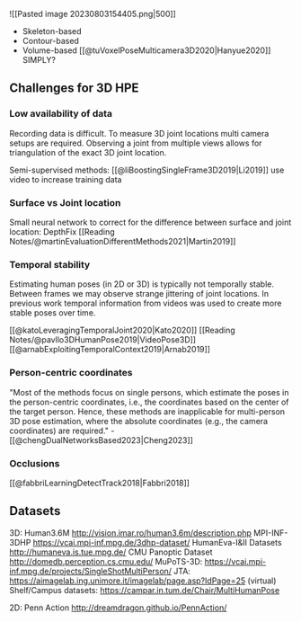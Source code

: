 ![[Pasted image 20230803154405.png|500]]
- Skeleton-based
- Contour-based
- Volume-based [[@tuVoxelPoseMulticamera3D2020|Hanyue2020]] SIMPLY?


## Challenges for 3D HPE

### Low availability of data
Recording data is difficult. To measure 3D joint locations multi camera setups are required. Observing a joint from multiple views allows for triangulation of the exact 3D joint location. 

Semi-supervised methods: [[@liBoostingSingleFrame3D2019|Li2019]] use video to increase training data


### Surface vs Joint location

Small neural network to correct for the difference between surface and joint location: DepthFix [[Reading Notes/@martinEvaluationDifferentMethods2021|Martin2019]]


### Temporal stability 
Estimating human poses (in 2D or 3D) is typically not temporally stable. Between frames we may observe strange jittering of joint locations. In previous work temporal information from videos was used to create more stable poses over time. 

[[@katoLeveragingTemporalJoint2020|Kato2020]]
[[Reading Notes/@pavllo3DHumanPose2019|VideoPose3D]] 
[[@arnabExploitingTemporalContext2019|Arnab2019]]



### Person-centric coordinates
"Most of the methods focus on single persons,  which estimate the poses in the person-centric coordinates, i.e., the coordinates based on the center of the target person. Hence,  these methods are inapplicable for multi-person 3D pose estimation, where the absolute coordinates (e.g., the camera coordinates) are  required." -  [[@chengDualNetworksBased2023|Cheng2023]]

### Occlusions
[[@fabbriLearningDetectTrack2018|Fabbri2018]]



## Datasets

3D: 
Human3.6M http://vision.imar.ro/human3.6m/description.php
MPI-INF-3DHP https://vcai.mpi-inf.mpg.de/3dhp-dataset/
HumanEva-I&II Datasets http://humaneva.is.tue.mpg.de/
CMU Panoptic Dataset http://domedb.perception.cs.cmu.edu/ 
MuPoTS-3D: https://vcai.mpi-inf.mpg.de/projects/SingleShotMultiPerson/
JTA: https://aimagelab.ing.unimore.it/imagelab/page.asp?IdPage=25 (virtual)
Shelf/Campus datasets: https://campar.in.tum.de/Chair/MultiHumanPose

2D: 
Penn Action http://dreamdragon.github.io/PennAction/











